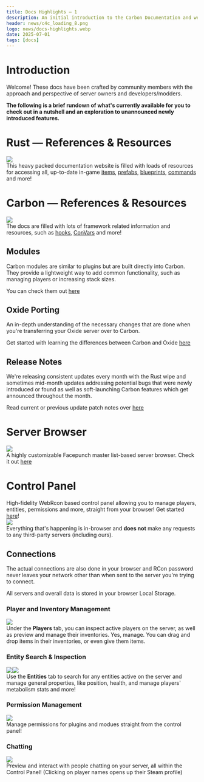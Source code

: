 ```yaml
---
title: Docs Highlights — 1
description: An initial introduction to the Carbon Documentation and website in general. It comes packed with lots of automatically updated content and reliable APIs for developers to use or owners to study! 
header: news/c4c_loading_8.png
logo: news/docs-highlights.webp
date: 2025-07-01
tags: [docs]
---
```


<h1 class="news-text-section">Introduction</h1>
<div class="news-section">
Welcome! These docs have been crafted by community members with the approach and perspective of server owners and developers/modders. 

**The following is a brief rundown of what's currently available for you to check out in a nutshell and an exploration to unannounced newly introduced features.**
</div>

<h1 class="news-text-section">Rust — References & Resources</h1>
<img class="news-image mt-5" src="/news/items-showcase.png"/>

<div class="news-section">
This heavy packed documentation website is filled with loads of resources for accessing all, up-to-date in-game <a href="../../references/items" target="_blank">items</a>, <a href="../../references/prefabs" target="_blank">prefabs</a>, <a href="../../references/blueprints" target="_blank">blueprints</a>, <a href="../../references/rust-commands" target="_blank">commands</a> and more!

</div>

<h1 class="news-text-section">Carbon — References & Resources</h1>
<img class="news-image mt-5" src="/news/hooks-showcase.png"/>

<div class="news-section">
The docs are filled with lots of framework related information and resources, such as <a href="../../references/hooks" target="_blank">hooks</a>, <a href="../../references/convars" target="_blank">ConVars</a> and more!

<h2 class="news-text-section">Modules</h2>
Carbon modules are similar to plugins but are built directly into Carbon. They provide a lightweight way to add common functionality, such as managing players or increasing stack sizes.

You can check them out <a href="../../owners/modules/what-are-modules" target="_blank">here</a>

<h2 class="news-text-section" target="_blank">Oxide Porting</h2>
An in-depth understanding of the necessary changes that are done when you're transferring your Oxide server over to Carbon.

Get started with learning the differences between Carbon and Oxide <a href="../../owners/oxide-porting" target="_blank">here</a>

<h2 class="news-text-section" target="_blank">Release Notes</h2>
We're releasing consistent updates every month with the Rust wipe and sometimes mid-month updates addressing potential bugs that were newly introduced or found as well as soft-launching Carbon features which get announced throughout the month.

Read current or previous update patch notes over <a href="../../references/release-notes" target="_blank">here</a>
</div>

<h1 class="news-text-section">Server Browser</h1>
<img class="news-image mt-5" src="/news/serverbrowser-showcase.png"/>
<div class="news-section">
A highly customizable Facepunch master list-based server browser. Check it out <a href="../../tools/server-browser" target="_blank">here</a>
</div>

<h1 class="news-text-section">Control Panel</h1>
<div class="news-section">
High-fidelity WebRcon based control panel allowing you to manage players, entities, permissions and more, straight from your browser! Get started <a href="../../tools/control-panel" target="_blank">here</a>!
</div>
<img class="news-image mt-5" src="/news/controlp-1-showcase.png"/>
<div class="news-section">
Everything that's happening is in-browser and <strong>does not</strong> make any requests to any third-party servers (including ours).

<h2 class="news-text-section">Connections</h2>
The actual connections are also done in your browser and RCon password never leaves your network other than when sent to the server you're trying to connect.

All servers and overall data is stored in your browser Local Storage.
</div>

<h3 class="news-text-section">Player and Inventory Management</h3>
<img class="news-image mt-5" src="/news/controlp-2-showcase.png"/>
<div class="news-section">
Under the <strong>Players</strong> tab, you can inspect active players on the server, as well as preview and manage their inventories. Yes, manage. You can drag and drop items in their inventories, or even give them items.
</div>

<h3 class="news-text-section">Entity Search & Inspection</h3>
<div class="flex w-[50%] h-[50%]"><img class="news-image mt-5" src="/news/controlp-3-showcase.png"/><img class="news-image mt-5" src="/news/controlp-4-showcase.png"/></div>
<div class="news-section">
Use the <strong>Entities</strong> tab to search for any entities active on the server and manage general properties, like position, health, and manage players' metabolism stats and more!
</div>

<h3 class="news-text-section">Permission Management</h3>
<img class="news-image mt-5" src="/news/controlp-5-showcase.png"/>
<div class="news-section">
Manage permissions for plugins and modues straight from the control panel!
</div>

<h3 class="news-text-section">Chatting</h3>
<img class="news-image mt-5" src="/news/controlp-6-showcase.png"/>
<div class="news-section">
Preview and interact with people chatting on your server, all within the Control Panel! (Clicking on player names opens up their Steam profile)
</div>